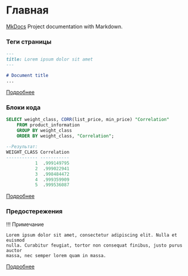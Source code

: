 # Главная

[MkDocs](https://www.mkdocs.org/) Project documentation with Markdown.

### Теги страницы

``` markdown
---
title: Lorem ipsum dolor sit amet
---

# Document title
...
```

[Подробнее](elements/reference.md)

### Блоки кода

``` sql
SELECT weight_class, CORR(list_price, min_price) "Correlation"
    FROM product_information
    GROUP BY weight_class
    ORDER BY weight_class, "Correlation";
 
--Результат:    
WEIGHT_CLASS Correlation
------------ -----------
           1  .999149795
           2  .999022941
           3  .998484472
           4  .999359909
           5  .999536087
```

[Подробнее](elements/code_blocks.md)

### Предостережения

!!! Примечание

    Lorem ipsum dolor sit amet, consectetur adipiscing elit. Nulla et euismod
    nulla. Curabitur feugiat, tortor non consequat finibus, justo purus auctor
    massa, nec semper lorem quam in massa.

[Подробнее](elements/admonitions.md)

